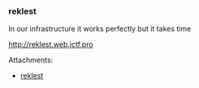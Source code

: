 ### reklest

In our infrastructure it works perfectly but it takes time

http://reklest.web.jctf.pro


Attachments:
* [reklest](./public/reklest)